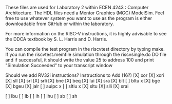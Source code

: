 These files are used for Laboratory 2 within ECEN 4243 : Computer
Architecture.  The HDL files need a Mentor Graphics (MGC) ModelSim.
Feel free to use whatever system you want to use as the program is
either downloadable from GitHub or within the laboratory. 

For more information on the RISC-V instructions, it is highly advisable
to see the DDCA textbook by S. L. Harris and D. Harris.  

You can compile the test program in the riscvtest directory by typing
make.  If you run the riscvtest.memfile simulation through the
riscvsingle.do DO file and if successful, it should write the value 25
to address 100 and print "Simulation Succeeded" to your transcript window


Should we add RV32i instructions?
Instructions to Add (16?)
[X] xor
[X] xori
[X] sll
[X] srl
[X] srli
[X] bne 
[X] beq 
[X] lui 
[X] sra 
[X] blt
[ ] bltu x
[X] bge 
[X] bgeu 
[X] jalr 
[ ] auipc x
[ ] sltiu x
[X] sltu 
[X] slli
[X] srai 

[ ] lbu 
[ ] lb 
[ ] lh 
[ ] lhu 
[ ] sb
[ ] sh


